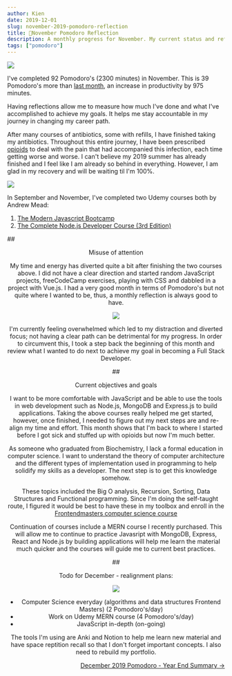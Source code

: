 ```yaml
---
author: Kien
date: 2019-12-01
slug: november-2019-pomodoro-reflection
title: 🍅November Pomodoro Reflection
description: A monthly progress for November. My current status and reflection on my productivity, goals and achievements.
tags: ["pomodoro"]
---
```


![](https://images.unsplash.com/photo-1434030216411-0b793f4b4173?ixlib=rb-1.2.1&ixid=eyJhcHBfaWQiOjEyMDd9&auto=format&fit=crop&w=1950&q=80)

I've completed 92 Pomodoro's (2300 minutes) in November. This is 39 Pomodoro's more than [last month](/061-october-2019-pomodoro/), an increase in productivity by 975 minutes.

Having reflections allow me to measure how much I've done and what I've accomplished to achieve my goals. It helps me stay accountable in my journey in changing my career path.

After many courses of antibiotics, some with refills, I have finished taking my antibiotics. Throughout this entire journey, I have been prescribed [opioids](/062-opioids/) to deal with the pain that had accompanied this infection, each time getting worse and worse. I can't believe my 2019 summer has already finished and I feel like I am already so behind in everything. However, I am glad in my recovery and will be waiting til I'm 100%.

![](/pomotodoNovember2019.png)

In September and November, I've completed two Udemy courses both by Andrew Mead:

1. <a href="https://www.udemy.com/certificate/UC-RIO305CO/" target="_blank">The Modern Javascript Bootcamp</a>
2. <a href="https://www.udemy.com/certificate/UC-YMFEZRDR/" target="_blank">The Complete Node.js Developer Course (3rd Edition)</a>

##<center>Misuse of attention

My time and energy has diverted quite a bit after finishing the two courses above. I did not have a clear direction and started random JavaScript projects, freeCodeCamp exercises, playing with CSS and dabbled in a project with Vue.js. I had a very good month in terms of Pomodoro's but not quite where I wanted to be, thus, a monthly reflection is always good to have.

<p align="center">
  <img src="https://i.imgur.com/7KH8RLQ.gif"/>
</p>

I'm currently feeling overwhelmed which led to my distraction and diverted focus; not having a clear path can be detrimental for my progress. In order to circumvent this, I took a step back the beginning of this month and review what I wanted to do next to achieve my goal in becoming a Full Stack Developer.

##<center>Current objectives and goals

I want to be more comfortable with JavaScript and be able to use the tools in web development such as Node.js, MongoDB and Express.js to build applications. Taking the above courses really helped me get started, however, once finished, I needed to figure out my next steps are and re-align my time and effort. This month shows that I'm back to where I started before I got sick and stuffed up with opioids but now I'm much better.

As someone who graduated from Biochemistry, I lack a formal education in computer science. I want to understand the theory of computer architecture and the different types of implementation used in programming to help solidify my skills as a developer. The next step is to get this knowledge somehow.

These topics included the Big O analysis, Recursion, Sorting, Data Structures and Functional programming. Since I'm doing the self-taught route, I figured it would be best to have these in my toolbox and enroll in the <a href="https://frontendmasters.com/learn/computer-science/" target="_blank">Frontendmasters computer science course</a>

Continuation of courses include a MERN course I recently purchased. This will allow me to continue to practice Javasript with MongoDB, Express, React and Node.js by building applications will help me learn the material much quicker and the courses will guide me to current best practices.

##<center>Todo for December - realignment plans:

<p align="center">
  <img src="https://media.giphy.com/media/ir9ooRoyKZY8pRCJze/giphy.gif"/>
</p>

- Computer Science everyday (algorithms and data structures Frontend Masters) (2 Pomodoro's/day)
- Work on Udemy MERN course (4 Pomodoro's/day)
- JavaScript in-depth (on-going)

The tools I'm using are Anki and Notion to help me learn new material and have space reptition recall so that I don't forget important concepts. I also need to rebuild my portfolio.

<div align="right"><a href="/066-december-2019-yearend-pomodoro/">December 2019 Pomodoro - Year End Summary &rarr;</a></div>
